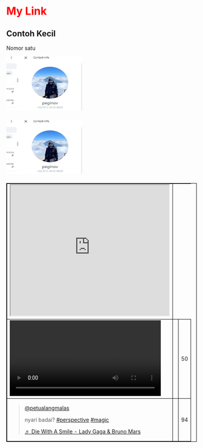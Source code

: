 <html>
<head>
    <title>Link Ujang</title>
    <link rel="icon" type="image/x-icon" href="favicon.ico">  
<style>
        table, th, td {
          border: 1px solid black;
        }
        </style>
</head>
<body>

<h1 style="color:red;">My Link</h1>
<h2>Contoh Kecil</h2>
<p>Nomor satu</p>
<a href="https://www.tiktok.com/@petualangmalas?is_from_webapp=1&sender_device=pc"><img src="peg.jpeg" alt="peg.jpeg" width="200" height="142"></a>
<h3><img src="peg.jpeg" alt="peg.jpeg" width="200" height="142"></h3>
<table style="width:auto;">
    <tr>
        <td><iframe width="420" height="345" src="https://www.youtube.com/embed/tgbNymZ7vqY">
        </iframe>        
        </td>
    </tr>
    <tr>
      <td><video src="badai.mp4" alt="badai" width="400" controls></td>
      <td></td>
      <td>50</td>
    </tr>
    <tr>
      <td><blockquote class="tiktok-embed" cite="https://www.tiktok.com/@petualangmalas/video/7430338077740043525" data-video-id="7430338077740043525" data-embed-from="oembed" style="max-width:605px; min-width:325px;"> <section> <a target="_blank" title="@petualangmalas" href="https://www.tiktok.com/@petualangmalas?refer=embed">@petualangmalas</a> <p>nyari badai? <a title="perspective" target="_blank" href="https://www.tiktok.com/tag/perspective?refer=embed">#perspective</a> <a title="magic" target="_blank" href="https://www.tiktok.com/tag/magic?refer=embed">#magic</a></p> <a target="_blank" title="♬ " href="https://www.tiktok.com/music/Glass-Half-Full-Zach-King-6749517306881248005?refer=embed">♬ Die With A Smile - Lady Gaga & Bruno Mars</a> </section> </blockquote> <script async onerror="var a=document.createElement('script');a.src='https://iframely.net/files/tiktok-embed.js';document.body.appendChild(a);" src="https://www.tiktok.com/embed.js"></script></td>
      <td></td>
      <td>94</td>
    </tr>

<h4><audio hidden autoplay loop>
    <source src="Lady Gaga Bruno Mars.mp3" type="audio/ogg">
    <source src="Lady Gaga Bruno Mars.mp3" type="audio/mpeg">
  Your browser does not support the audio element.
</audio hidden autoplay loop>
</h4>

